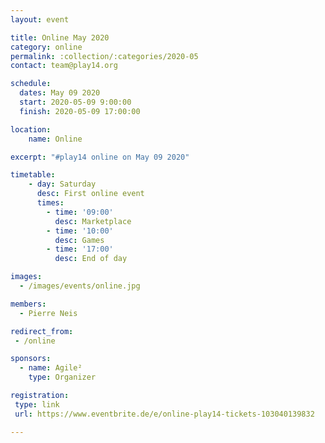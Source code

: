 ```yaml
---
layout: event

title: Online May 2020
category: online
permalink: :collection/:categories/2020-05
contact: team@play14.org

schedule:
  dates: May 09 2020
  start: 2020-05-09 9:00:00
  finish: 2020-05-09 17:00:00

location: 
    name: Online

excerpt: "#play14 online on May 09 2020"

timetable:
    - day: Saturday
      desc: First online event
      times:
        - time: '09:00'
          desc: Marketplace
        - time: '10:00'
          desc: Games
        - time: '17:00'
          desc: End of day

images:
  - /images/events/online.jpg

members:
  - Pierre Neis

redirect_from:
 - /online

sponsors:
  - name: Agile²
    type: Organizer

registration:
 type: link
 url: https://www.eventbrite.de/e/online-play14-tickets-103040139832

---
```

